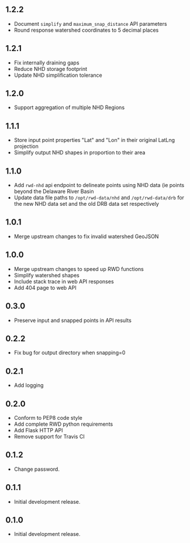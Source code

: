 ## 1.2.2

- Document `simplify` and `maximum_snap_distance` API parameters
- Round response watershed coordinates to 5 decimal places

## 1.2.1

- Fix internally draining gaps
- Reduce NHD storage footprint
- Update NHD simplification tolerance

## 1.2.0
- Support aggregation of multiple NHD Regions

## 1.1.1
- Store input point properties "Lat" and "Lon" in their original LatLng projection
- Simplify output NHD shapes in proportion to their area

## 1.1.0
- Add `rwd-nhd` api endpoint to delineate points using NHD data (ie points beyond the Delaware River Basin
- Update data file paths to `/opt/rwd-data/nhd` and `/opt/rwd-data/drb` for the new NHD data set and the old DRB data set respectively

## 1.0.1

- Merge upstream changes to fix invalid watershed GeoJSON

## 1.0.0

- Merge upstream changes to speed up RWD functions
- Simplify watershed shapes
- Include stack trace in web API responses
- Add 404 page to web API

## 0.3.0

- Preserve input and snapped points in API results

## 0.2.2

- Fix bug for output directory when snapping=0

## 0.2.1

- Add logging

## 0.2.0

- Conform to PEP8 code style
- Add complete RWD python requirements
- Add Flask HTTP API
- Remove support for Travis CI

## 0.1.2

- Change password.

## 0.1.1

- Initial development release.

## 0.1.0

- Initial development release.
